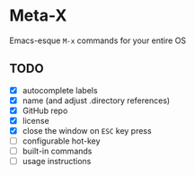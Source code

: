 # Meta-X

Emacs-esque `M-x` commands for your entire OS

## TODO

- [x] autocomplete labels
- [x] name (and adjust .directory references)
- [x] GitHub repo
- [x] license
- [x] close the window on `ESC` key press
- [ ] configurable hot-key
- [ ] built-in commands
- [ ] usage instructions

